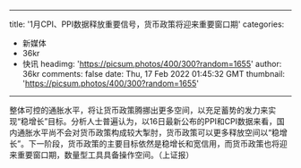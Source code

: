 
---
title: '1月CPI、PPI数据释放重要信号，货币政策将迎来重要窗口期'
categories: 
 - 新媒体
 - 36kr
 - 快讯
headimg: 'https://picsum.photos/400/300?random=1655'
author: 36kr
comments: false
date: Thu, 17 Feb 2022 01:45:32 GMT
thumbnail: 'https://picsum.photos/400/300?random=1655'
---

<div>   
整体可控的通胀水平，将让货币政策腾挪出更多空间，以充足蓄势的发力来实现“稳增长”目标。分析人士普遍认为，以16日最新公布的PPI和CPI数据来看，国内通胀水平尚不会对货币政策构成较大掣肘，货币政策可以更多释放空间以“稳增长”。下一阶段，货币政策的主要目标依然是稳增长和宽信用，而货币政策也将迎来重要窗口期，数量型工具具备操作空间。（上证报）  
</div>
            